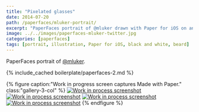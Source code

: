 ```yaml
---
title: "Pixelated glasses"
date: 2014-07-20
path: /paperfaces/mluker-portrait/
excerpt: "PaperFaces portrait of @mluker drawn with Paper for iOS on an iPad."
image: ../../images/paperfaces-mluker-twitter.jpg
categories: [paperfaces]
tags: [portrait, illustration, Paper for iOS, black and white, beard]
---
```


PaperFaces portrait of [@mluker](https://twitter.com/mluker).

{% include_cached boilerplate/paperfaces-2.md %}

{% figure caption:"Work in progress screen captures Made with Paper." class:"gallery-3-col" %}
[![Work in process screenshot](../../images/paperfaces-mluker-process-1-600.jpg)](../../images/paperfaces-mluker-process-1-lg.jpg) [![Work in process screenshot](../../images/paperfaces-mluker-process-2-600.jpg)](../../images/paperfaces-mluker-process-2-lg.jpg) [![Work in process screenshot](../../images/paperfaces-mluker-process-3-600.jpg)](../../images/paperfaces-mluker-process-3-lg.jpg) [![Work in process screenshot](../../images/paperfaces-mluker-process-4-600.jpg)](../../images/paperfaces-mluker-process-4-lg.jpg)
{% endfigure %}

